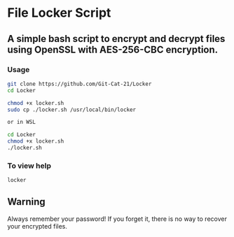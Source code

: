 # File Locker Script

## A simple bash script to encrypt and decrypt files using OpenSSL with AES-256-CBC encryption.

### Usage
```bash
git clone https://github.com/Git-Cat-21/Locker
cd Locker

chmod +x locker.sh
sudo cp ./locker.sh /usr/local/bin/locker

or in WSL

cd Locker
chmod +x locker.sh
./locker.sh

```

### To view help
```bash
locker
```

## Warning
Always remember your password! If you forget it, there is no way to recover your encrypted files.
